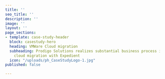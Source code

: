 ```yaml
---
title: ''
seo_title: ''
description: ''
image: ''
layout: ''
page_sections:
- template: case-study-header
  block: casestudy-hero
  heading: VMWare Cloud migration
  subheading: Prodigo Solutions realizes substantial business process improvements  through
    cloud migration with Expedient
  icon: "/uploads/ph_CaseStudyLogo-1.jpg"
published: false

---
```

